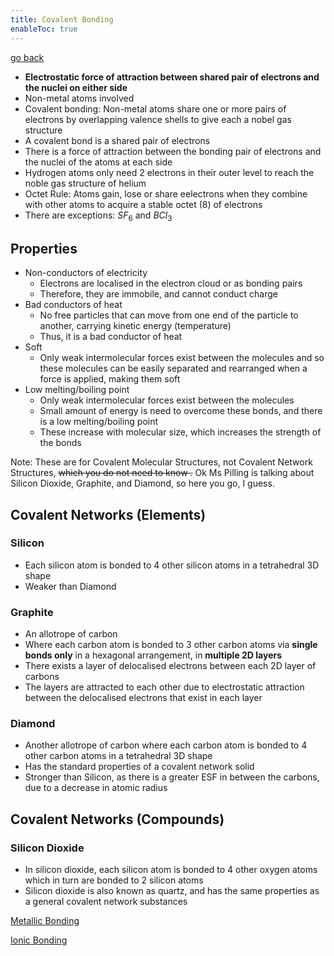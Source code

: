 ```yaml
---
title: Covalent Bonding
enableToc: true
---
```


[go back](Subjects/Chemistry.md)

- **Electrostatic force of attraction between shared pair of electrons and the nuclei on either side**
- Non-metal atoms involved
- Covalent bonding: Non-metal atoms share one or more pairs of electrons by overlapping valence shells to give each a nobel gas structure
- A covalent bond is a shared pair of electrons
- There is a force of attraction between the bonding pair of electrons and the nuclei of the atoms at each side
- Hydrogen atoms only need 2 electrons in their outer level to reach the noble gas structure of helium
- Octet Rule: Atoms gain, lose or share eelectrons when they combine with other atoms to acquire a stable octet (8) of electrons
- There are exceptions: $SF_6$ and $BCl_3$ 

## Properties
- Non-conductors of electricity
	- Electrons are localised in the electron cloud or as bonding pairs
	- Therefore, they are immobile, and cannot conduct charge
- Bad conductors of heat
	- No free particles that can move from one end of the particle to another, carrying kinetic energy (temperature)
	- Thus, it is a bad conductor of heat
- Soft
	- Only weak intermolecular forces exist between the molecules and so these molecules can be easily separated and rearranged when a force is applied, making them soft
- Low melting/boiling point
	- Only weak intermolecular forces exist between the molecules
	- Small amount of energy is need to overcome these bonds, and there is a low melting/boiling point
	- These increase with molecular size, which increases the strength of the bonds

Note: These are for Covalent Molecular Structures, not Covalent Network Structures, ~~which you do not need to know .~~
Ok Ms Pilling is talking about Silicon Dioxide, Graphite, and Diamond, so here you go, I guess.

## Covalent Networks (Elements)

### Silicon
- Each silicon atom is bonded to 4 other silicon atoms in a tetrahedral 3D shape
- Weaker than Diamond

### Graphite
- An allotrope of carbon
- Where each carbon atom is bonded to 3 other carbon atoms via **single bonds only** in a hexagonal arrangement, in **multiple 2D layers**
- There exists a layer of delocalised electrons between each 2D layer of carbons
- The layers are attracted to each other due to electrostatic attraction between the delocalised electrons that exist in each layer

### Diamond
- Another allotrope of carbon where each carbon atom is bonded to 4 other carbon atoms in a tetrahedral 3D shape
- Has the standard properties of a covalent network solid
- Stronger than Silicon, as there is a greater ESF in between the carbons, due to a decrease in atomic radius

## Covalent Networks (Compounds)
### Silicon Dioxide
- In silicon dioxide, each silicon atom is bonded to 4 other oxygen atoms which in turn are bonded to 2 silicon atoms
- Silicon dioxide is also known as quartz, and has the same properties as a general covalent network substances


[Metallic Bonding](11Chemistry/metal.md)

[Ionic Bonding](11Chemistry/ionic.md)
